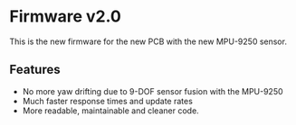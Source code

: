 # Firmware v2.0

This is the new firmware for the new PCB with the new MPU-9250 sensor.

## Features
- No more yaw drifting due to 9-DOF sensor fusion with the MPU-9250
- Much faster response times and update rates
- More readable, maintainable and cleaner code.
